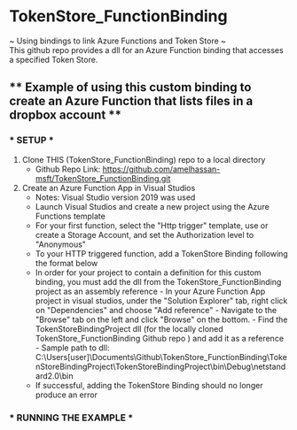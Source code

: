 # TokenStore_FunctionBinding
~ Using bindings to link Azure Functions and Token Store ~ <br />
This github repo provides a dll for an Azure Function binding that accesses a specified Token Store. <br />
## ** Example of using this custom binding to create an Azure Function that lists files in a dropbox account **
### * SETUP *
1. Clone THIS (TokenStore_FunctionBinding) repo to a local directory 
	- Github Repo Link: https://github.com/amelhassan-msft/TokenStore_FunctionBinding.git
2. Create an Azure Function App in Visual Studios 
	- Notes: Visual Studio version 2019 was used 
	- Launch Visual Studios and create a new project using the Azure Functions template 
	-  For your first function, select the "Http trigger" template, use or create a Storage Account, and set the Authorization level to "Anonymous" 
	- To your HTTP triggered function, add a TokenStore Binding following the format below
	- In order for your project to contain a definition for this custom binding, you must add the dll from the TokenStore_FunctionBinding project as an assembly reference 
			- In your Azure Function App project in visual studios, under the "Solution Explorer" tab, right click on "Dependencies" and choose "Add reference" 
			- Navigate to the "Browse" tab on the left and click "Browse" on the bottom. 
			- Find the TokenStoreBindingProject dll (for the locally cloned  TokenStore_FunctionBinding Github repo ) and add it as a reference 
				- Sample path to dll: C:\Users\[user]\Documents\Github\TokenStore_FunctionBinding\TokenStoreBindingProject\TokenStoreBindingProject\bin\Debug\netstandard2.0\bin
	- If successful, adding the TokenStore Binding should no longer produce an error 
### * RUNNING THE EXAMPLE *
